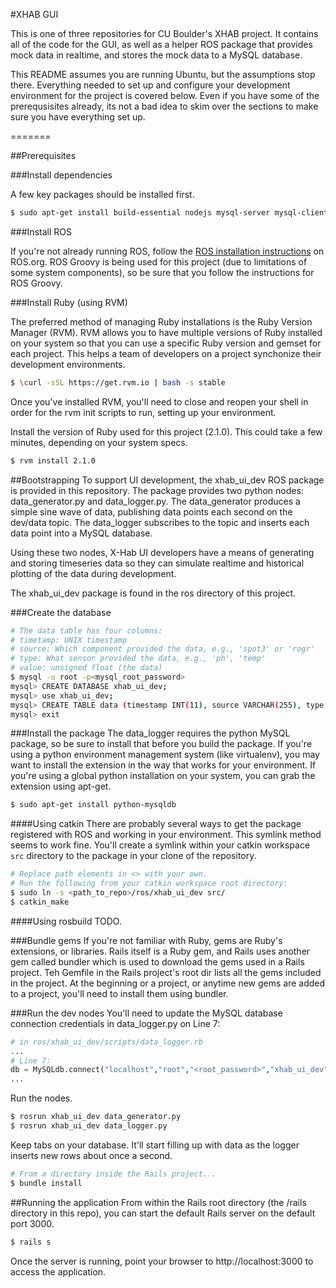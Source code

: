 #XHAB GUI

This is one of three repositories for CU Boulder's XHAB project. It contains all of the code for the GUI, as well as a helper ROS package that provides mock data in realtime, and stores the mock data to a MySQL database.

This README assumes you are running Ubuntu, but the assumptions stop there.
Everything needed to set up and configure your development environment for the project is covered below.
Even if you have some of the prerequsisites already, its not a bad idea to skim over the sections to make sure you have everything set up.

=======

##Prerequisites

###Install dependencies

A few key packages should be installed first.

````bash
$ sudo apt-get install build-essential nodejs mysql-server mysql-client libmysqlclient-dev
````

###Install ROS

If you're not already running ROS, follow the [ROS installation instructions](http://wiki.ros.org/ROS/Installation) on ROS.org. ROS Groovy is being used for this project (due to limitations of some system components), so be sure that you follow the instructions for ROS Groovy.

###Install Ruby (using RVM)

The preferred method of managing Ruby installations is the Ruby Version Manager (RVM).
RVM allows you to have multiple versions of Ruby installed on your system so that you can use a specific Ruby version and gemset for each project.
This helps a team of developers on a project synchonize their development environments.

````bash
$ \curl -sSL https://get.rvm.io | bash -s stable
````
Once you've installed RVM, you'll need to close and reopen your shell in order for the rvm init scripts to run, setting up your environment.

Install the version of Ruby used for this project (2.1.0). This could take a few minutes, depending on your system specs.

````bash
$ rvm install 2.1.0
````

##Bootstrapping
To support UI development, the xhab_ui_dev ROS package is provided in this repository. The package provides two python nodes: data_generator.py and data_logger.py. The data_generator produces a simple sine wave of data, publishing data points each second on the dev/data topic. The data_logger subscribes to the topic and inserts each data point into a MySQL database. 

Using these two nodes, X-Hab UI developers have a means of generating and storing timeseries data so they can simulate realtime and historical plotting of the data during development.

The xhab_ui_dev package is found in the ros directory of this project.

###Create the database
````bash
# The data table has four columns:
# timetamp: UNIX timestamp
# source: Which component provided the data, e.g., 'spot3' or 'rogr'
# type: What sensor provided the data, e.g., 'ph', 'temp'
# value: unsigned float (the data)
$ mysql -u root -p<mysql_root_password>
mysql> CREATE DATABASE xhab_ui_dev;
mysql> use xhab_ui_dev;
mysql> CREATE TABLE data (timestamp INT(11), source VARCHAR(255), type VARCHAR(255), data FLOAT, INDEX timestamp USING BTREE (timestamp), INDEX source USING BTREE (source), INDEX type USING BTREE (type));
mysql> exit
````

###Install the package
The data_logger requires the python MySQL package, so be sure to install that before you build the package.
If you're using a python environment management system (like virtualenv), you may want to install the extension in the way that works for your environment.
If you're using a global python installation on your system, you can grab the extension using apt-get.

````bash
$ sudo apt-get install python-mysqldb
````

####Using catkin
There are probably several ways to get the package registered with ROS and working in your environment. This symlink method seems to work fine. You'll create a symlink within your catkin workspace ```src``` directory to the package in your clone of the repository.


````bash
# Replace path elements in <> with your own.
# Run the following from your catkin workspace root directory:
$ sudo ln -s <path_to_repo>/ros/xhab_ui_dev src/
$ catkin_make
````

####Using rosbuild
TODO.

###Bundle gems
If you're not familiar with Ruby, gems are Ruby's extensions, or libraries. Rails itself is a Ruby gem, and Rails uses another gem called bundler which is used to download the gems used in a Rails project. Teh Gemfile in the Rails project's root dir lists all the gems included in the project. At the beginning or a project, or anytime new gems are added to a project, you'll need to install them using bundler.

###Run the dev nodes
You'll need to update the MySQL database connection credentials in data_logger.py on Line 7:

````python
# in ros/xhab_ui_dev/scripts/data_logger.rb
...
# Line 7:
db = MySQLdb.connect("localhost","root","<root_password>","xhab_ui_dev" )
...
````

Run the nodes.

````bash
$ rosrun xhab_ui_dev data_generator.py
$ rosrun xhab_ui_dev data_logger.py
````

Keep tabs on your database. It'll start filling up with data as the logger inserts new rows about once a second.


````bash
# From a directory inside the Rails project...
$ bundle install
````

##Running the application
From within the Rails root directory (the /rails directory in this repo), you can start the default Rails server on the default port 3000.

````bash
$ rails s
````

Once the server is running, point your browser to http://localhost:3000 to access the application.
